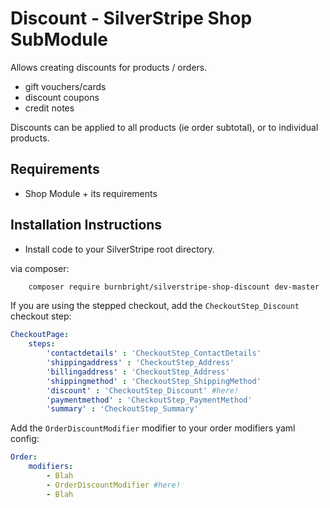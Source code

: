 # Discount - SilverStripe Shop SubModule

Allows creating discounts for products / orders.

 * gift vouchers/cards
 * discount coupons
 * credit notes

Discounts can be applied to all products (ie order subtotal), or to individual products.

## Requirements

 * Shop Module + its requirements

## Installation Instructions

 * Install code to your SilverStripe root directory.

via composer:

```sh
	composer require burnbright/silverstripe-shop-discount dev-master
```

If you are using the stepped checkout, add the `CheckoutStep_Discount` checkout step:

```yaml
CheckoutPage:
	steps:
		'contactdetails' : 'CheckoutStep_ContactDetails'
		'shippingaddress' : 'CheckoutStep_Address'
		'billingaddress' : 'CheckoutStep_Address'
		'shippingmethod' : 'CheckoutStep_ShippingMethod'
		'discount' : 'CheckoutStep_Discount' #here!
		'paymentmethod' : 'CheckoutStep_PaymentMethod'
		'summary' : 'CheckoutStep_Summary'
```
 
 Add the `OrderDiscountModifier` modifier to your order modifiers yaml config:

```yaml
Order:
	modifiers:
		- Blah
		- OrderDiscountModifier #here!
		- Blah
```
